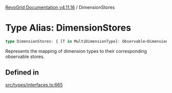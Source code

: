 [RevoGrid Documentation v4.11.16](README.md) / DimensionStores

# Type Alias: DimensionStores

```ts
type DimensionStores: { [T in MultiDimensionType]: Observable<DimensionSettingsState> };
```

Represents the mapping of dimension types to their corresponding observable stores.

## Defined in

[src/types/interfaces.ts:665](https://github.com/revolist/revogrid/blob/763c92aaba8e74029a3eccde1c674251aae1a42c/src/types/interfaces.ts#L665)
